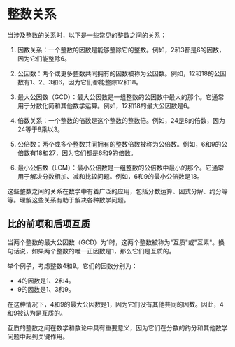 # 整数关系

当涉及整数的关系时，以下是一些常见的整数之间的关系：

1. 因数关系：一个整数的因数是能够整除它的整数。例如，2和3都是6的因数，因为它们能整除6。

2. 公因数：两个或更多整数共同拥有的因数被称为公因数。例如，12和18的公因数有1、2、3和6，因为它们都能整除12和18。

3. 最大公因数（GCD）：最大公因数是一组整数的公因数中最大的那个。它通常用于分数化简和其他数学运算。例如，12和18的最大公因数是6。

4. 倍数关系：一个整数的倍数是这个整数的整数倍。例如，24是8的倍数，因为24等于8乘以3。

5. 公倍数：两个或多个整数共同拥有的整数倍数被称为公倍数。例如，6和9的公倍数有18和27，因为它们都是6和9的倍数。

6. 最小公倍数（LCM）：最小公倍数是一组整数的公倍数中最小的那个。它通常用于解决分数相加、减和比较问题。例如，6和9的最小公倍数是18。

这些整数之间的关系在数学中有着广泛的应用，包括分数运算、因式分解、约分等等。理解这些关系有助于解决各种数学问题。

## 比的前项和后项互质
当两个整数的最大公因数（GCD）为1时，这两个整数被称为"互质"或"互素"。换句话说，如果两个整数的唯一正因数是1，那么它们是互质的。

举个例子，考虑整数4和9。它们的因数分别为：
- 4的因数是1、2和4。
- 9的因数是1、3和9。

在这种情况下，4和9的最大公因数是1，因为它们没有其他共同的因数。因此，4和9被认为是互质的。

互质的整数之间在数学和数论中具有重要意义，因为它们在分数的约分和其他数学问题中起到关键作用。